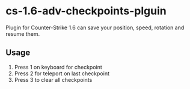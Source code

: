# cs-1.6-adv-checkpoints-plguin
Plugin for Counter-Strike 1.6 can save your position, speed, rotation and resume them.
## Usage
1. Press 1 on keyboard for checkpoint 
2. Press 2 for teleport on last checkpoint 
3. Press 3 to clear all checkpoints 
